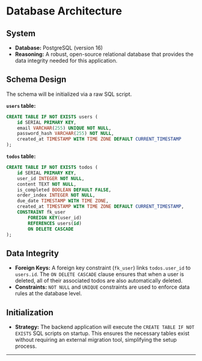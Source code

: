 # Database Architecture

## System
- **Database:** PostgreSQL (version 16)
- **Reasoning:** A robust, open-source relational database that provides the data integrity needed for this application.

## Schema Design
The schema will be initialized via a raw SQL script.

**`users` table:**
```sql
CREATE TABLE IF NOT EXISTS users (
    id SERIAL PRIMARY KEY,
    email VARCHAR(255) UNIQUE NOT NULL,
    password_hash VARCHAR(255) NOT NULL,
    created_at TIMESTAMP WITH TIME ZONE DEFAULT CURRENT_TIMESTAMP
);
```

**`todos` table:**
```sql
CREATE TABLE IF NOT EXISTS todos (
    id SERIAL PRIMARY KEY,
    user_id INTEGER NOT NULL,
    content TEXT NOT NULL,
    is_completed BOOLEAN DEFAULT FALSE,
    order_index INTEGER NOT NULL,
    due_date TIMESTAMP WITH TIME ZONE,
    created_at TIMESTAMP WITH TIME ZONE DEFAULT CURRENT_TIMESTAMP,
    CONSTRAINT fk_user
        FOREIGN KEY(user_id) 
        REFERENCES users(id)
        ON DELETE CASCADE
);
```

## Data Integrity
- **Foreign Keys:** A foreign key constraint (`fk_user`) links `todos.user_id` to `users.id`. The `ON DELETE CASCADE` clause ensures that when a user is deleted, all of their associated todos are also automatically deleted.
- **Constraints:** `NOT NULL` and `UNIQUE` constraints are used to enforce data rules at the database level.

## Initialization
- **Strategy:** The backend application will execute the `CREATE TABLE IF NOT EXISTS` SQL scripts on startup. This ensures the necessary tables exist without requiring an external migration tool, simplifying the setup process.

---
